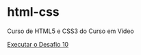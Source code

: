# html-css
 
Curso de HTML5 e CSS3 do Curso em Vídeo

<a href="https://saas41.github.io/html-css/Desafios/d010/android.html">Executar o Desafio 10<a>